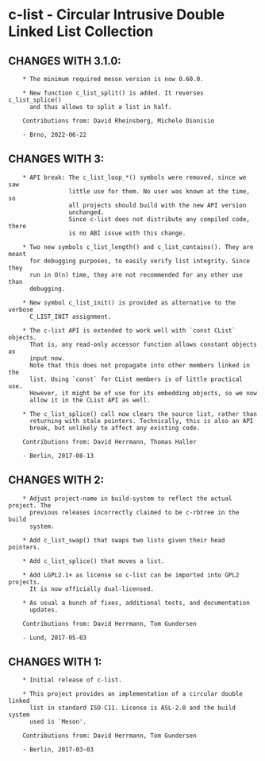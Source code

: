 # c-list - Circular Intrusive Double Linked List Collection

## CHANGES WITH 3.1.0:

        * The minimum required meson version is now 0.60.0.

        * New function c_list_split() is added. It reverses c_list_splice()
          and thus allows to split a list in half.

        Contributions from: David Rheinsberg, Michele Dionisio

        - Brno, 2022-06-22

## CHANGES WITH 3:

        * API break: The c_list_loop_*() symbols were removed, since we saw
                     little use for them. No user was known at the time, so
                     all projects should build with the new API version
                     unchanged.
                     Since c-list does not distribute any compiled code, there
                     is no ABI issue with this change.

        * Two new symbols c_list_length() and c_list_contains(). They are meant
          for debugging purposes, to easily verify list integrity. Since they
          run in O(n) time, they are not recommended for any other use than
          debugging.

        * New symbol c_list_init() is provided as alternative to the verbose
          C_LIST_INIT assignment.

        * The c-list API is extended to work well with `const CList` objects.
          That is, any read-only accessor function allows constant objects as
          input now.
          Note that this does not propagate into other members linked in the
          list. Using `const` for CList members is of little practical use.
          However, it might be of use for its embedding objects, so we now
          allow it in the CList API as well.

        * The c_list_splice() call now clears the source list, rather than
          returning with stale pointers. Technically, this is also an API
          break, but unlikely to affect any existing code.

        Contributions from: David Herrmann, Thomas Haller

        - Berlin, 2017-08-13

## CHANGES WITH 2:

        * Adjust project-name in build-system to reflect the actual project. The
          previous releases incorrectly claimed to be c-rbtree in the build
          system.

        * Add c_list_swap() that swaps two lists given their head pointers.

        * Add c_list_splice() that moves a list.

        * Add LGPL2.1+ as license so c-list can be imported into GPL2 projects.
          It is now officially dual-licensed.

        * As usual a bunch of fixes, additional tests, and documentation
          updates.

        Contributions from: David Herrmann, Tom Gundersen

        - Lund, 2017-05-03

## CHANGES WITH 1:

        * Initial release of c-list.

        * This project provides an implementation of a circular double linked
          list in standard ISO-C11. License is ASL-2.0 and the build system
          used is `Meson'.

        Contributions from: David Herrmann, Tom Gundersen

        - Berlin, 2017-03-03
